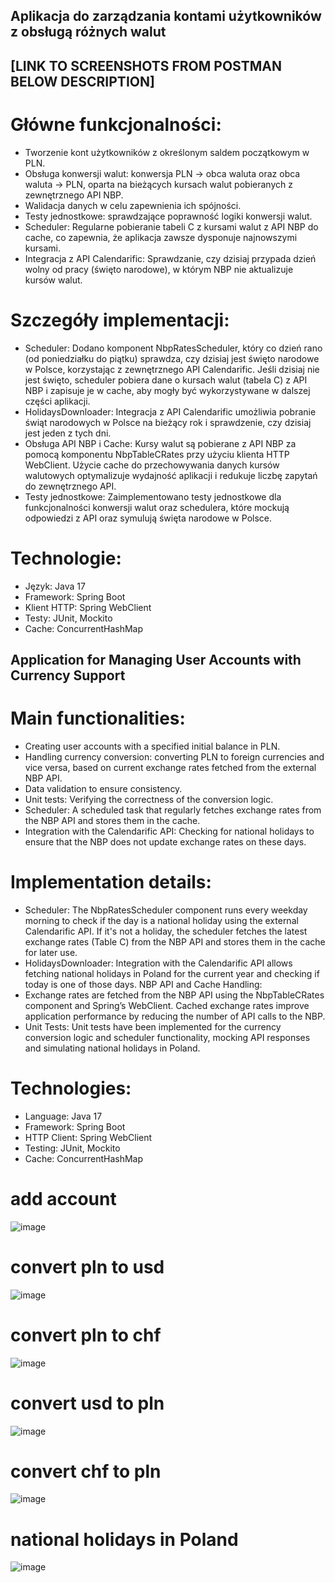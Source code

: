 ## Aplikacja do zarządzania kontami użytkowników z obsługą różnych walut

## [LINK TO SCREENSHOTS FROM POSTMAN BELOW DESCRIPTION]

# Główne funkcjonalności:
- Tworzenie kont użytkowników z określonym saldem początkowym w PLN.
- Obsługa konwersji walut: konwersja PLN -> obca waluta oraz obca waluta -> PLN, oparta na bieżących kursach walut pobieranych z zewnętrznego API NBP.
- Walidacja danych w celu zapewnienia ich spójności.
- Testy jednostkowe: sprawdzające poprawność logiki konwersji walut.
- Scheduler: Regularne pobieranie tabeli C z kursami walut z API NBP do cache, co zapewnia, że aplikacja zawsze dysponuje najnowszymi kursami.
- Integracja z API Calendarific: Sprawdzanie, czy dzisiaj przypada dzień wolny od pracy (święto narodowe), w którym NBP nie aktualizuje kursów walut.

# Szczegóły implementacji:
- Scheduler: Dodano komponent NbpRatesScheduler, który co dzień rano (od poniedziałku do piątku) sprawdza, czy dzisiaj jest święto narodowe w Polsce, korzystając z zewnętrznego API Calendarific.
Jeśli dzisiaj nie jest święto, scheduler pobiera dane o kursach walut (tabela C) z API NBP i zapisuje je w cache, aby mogły być wykorzystywane w dalszej części aplikacji.
- HolidaysDownloader: Integracja z API Calendarific umożliwia pobranie świąt narodowych w Polsce na bieżący rok i sprawdzenie, czy dzisiaj jest jeden z tych dni.
- Obsługa API NBP i Cache: Kursy walut są pobierane z API NBP za pomocą komponentu NbpTableCRates przy użyciu klienta HTTP WebClient.
Użycie cache do przechowywania danych kursów walutowych optymalizuje wydajność aplikacji i redukuje liczbę zapytań do zewnętrznego API.
- Testy jednostkowe: Zaimplementowano testy jednostkowe dla funkcjonalności konwersji walut oraz schedulera, które mockują odpowiedzi z API oraz symulują święta narodowe w Polsce.

# Technologie:
- Język: Java 17
- Framework: Spring Boot
- Klient HTTP: Spring WebClient
- Testy: JUnit, Mockito
- Cache: ConcurrentHashMap
  
## Application for Managing User Accounts with Currency Support

# Main functionalities:
- Creating user accounts with a specified initial balance in PLN.
- Handling currency conversion: converting PLN to foreign currencies and vice versa, based on current exchange rates fetched from the external NBP API.
- Data validation to ensure consistency.
- Unit tests: Verifying the correctness of the conversion logic.
- Scheduler: A scheduled task that regularly fetches exchange rates from the NBP API and stores them in the cache.
- Integration with the Calendarific API: Checking for national holidays to ensure that the NBP does not update exchange rates on these days.

# Implementation details:
- Scheduler: The NbpRatesScheduler component runs every weekday morning to check if the day is a national holiday using the external Calendarific API.
If it's not a holiday, the scheduler fetches the latest exchange rates (Table C) from the NBP API and stores them in the cache for later use.
- HolidaysDownloader: Integration with the Calendarific API allows fetching national holidays in Poland for the current year and checking if today is one of those days.
NBP API and Cache Handling:
- Exchange rates are fetched from the NBP API using the NbpTableCRates component and Spring’s WebClient.
Cached exchange rates improve application performance by reducing the number of API calls to the NBP.
-  Unit Tests: Unit tests have been implemented for the currency conversion logic and scheduler functionality, mocking API responses and simulating national holidays in Poland.

# Technologies:
-  Language: Java 17
-  Framework: Spring Boot
-  HTTP Client: Spring WebClient
-  Testing: JUnit, Mockito
-  Cache: ConcurrentHashMap

  # add account
  
  ![image](https://github.com/user-attachments/assets/389c2aa4-00de-42f8-9338-696bcc0ca1fb)
  
  # convert pln to usd
  
  ![image](https://github.com/user-attachments/assets/23dc0829-d60e-42f3-b9a2-d38dc3a48f29)
  
  # convert pln to chf
  
  ![image](https://github.com/user-attachments/assets/bd960a28-9e62-47d5-9f25-8d5255b91220)
  
  # convert usd to pln
  
  ![image](https://github.com/user-attachments/assets/ec6d21ff-f347-46e4-8b5c-762ec0cd7f3b)
  
  # convert chf to pln
  
  ![image](https://github.com/user-attachments/assets/5ca4e88c-f8a6-4e90-a926-9aefcbd24dbd)
  
  # national holidays in Poland
  
  ![image](https://github.com/user-attachments/assets/501ea813-4d90-4484-9b7d-11d17e08d26b)


  




